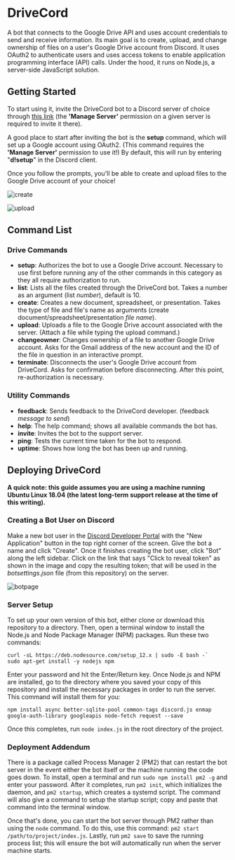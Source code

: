 # DriveCord
A bot that connects to the Google Drive API and uses account credentials to send and receive information. Its main goal is to create, upload, and change ownership of files on a user's Google Drive account from Discord. It uses OAuth2 to authenticate users and uses access tokens to enable application programming interface (API) calls. Under the hood, it runs on Node.js, a server-side JavaScript solution.

## Getting Started
To start using it, invite the DriveCord bot to a Discord server of choice through [this link](https://discordapp.com/oauth2/authorize?&client_id=681195763078135893&scope=bot&permissions=117760) (the **'Manage Server'** permission on a given server is required to invite it there).

A good place to start after inviting the bot is the **setup** command, which will set up a Google account using OAuth2. (This command requires the **'Manage Server'** permission to use it!) By default, this will run by entering "**d!setup**" in the Discord client.

Once you follow the prompts, you'll be able to create and upload files to the Google Drive account of your choice!

![create](https://user-images.githubusercontent.com/49416852/71220535-d740ac00-2296-11ea-84ae-ab3bfc6c7c9f.png)

![upload](https://user-images.githubusercontent.com/49416852/71220551-e9bae580-2296-11ea-9cff-2bdebf36de84.png)
## Command List
### Drive Commands
- **setup**: Authorizes the bot to use a Google Drive account. Necessary to use first before running any of the other commands in this category as they all require authorization to run.
- **list**: Lists all the files created through the DriveCord bot. Takes a number as an argument (list *number*), default is 10.
- **create**: Creates a new document, spreadsheet, or presentation. Takes the type of file and file's name as arguments (create document/spreadsheet/presentation *file name*).
- **upload**: Uploads a file to the Google Drive account associated with the server. (Attach a file while typing the upload command.)
- **changeowner**: Changes ownership of a file to another Google Drive account. Asks for the Gmail address of the new account and the ID of the file in question in an interactive prompt.
- **terminate**: Disconnects the user's Google Drive account from DriveCord. Asks for confirmation before disconnecting. After this point, re-authorization is necessary.

### Utility Commands
- **feedback**: Sends feedback to the DriveCord developer. (feedback *message to send*)
- **help**: The help command; shows all available commands the bot has.
- **invite**: Invites the bot to the support server.
- **ping**: Tests the current time taken for the bot to respond.
- **uptime**: Shows how long the bot has been up and running.

## Deploying DriveCord
**A quick note: this guide assumes you are using a machine running Ubuntu Linux 18.04 (the latest long-term support release at the time of this writing).**

### Creating a Bot User on Discord
Make a new bot user in the [Discord Developer Portal](https://discordapp.com/developers/applications) with the "New Application" button in the top right corner of the screen. Give the bot a name and click "Create". Once it finishes creating the bot user, click "Bot" along the left sidebar. Click on the link that says "Click to reveal token" as shown in the image and copy the resulting token; that will be used in the *botsettings.json* file (from this repository) on the server.

![botpage](https://user-images.githubusercontent.com/49416852/71217613-5c729380-228c-11ea-9fb3-fdba2ae27f40.png)

### Server Setup
To set up your own version of this bot, either clone or download this repository to a directory. Then, open a terminal window to install the Node.js and Node Package Manager (NPM) packages. Run these two commands:

```
curl -sL https://deb.nodesource.com/setup_12.x | sudo -E bash -`
sudo apt-get install -y nodejs npm
```

Enter your password and hit the Enter/Return key. Once Node.js and NPM are installed, go to the directory where you saved your copy of this repository and install the necessary packages in order to run the server. This command will install them for you:

`npm install async better-sqlite-pool common-tags discord.js enmap google-auth-library googleapis node-fetch request --save`

Once this completes, run `node index.js` in the root directory of the project.

### Deployment Addendum
There is a package called Process Manager 2 (PM2) that can restart the bot server in the event either the bot itself or the machine running the code goes down. To install, open a terminal and run `sudo npm install pm2 -g` and enter your password. After it completes, run `pm2 init`, which initializes the daemon, and `pm2 startup`, which creates a systemd script. The command will also give a command to setup the startup script; copy and paste that command into the terminal window.

Once that's done, you can start the bot server through PM2 rather than using the `node` command. To do this, use this command:
`pm2 start /path/to/project/index.js`. Lastly, run `pm2 save` to save the running process list; this will ensure the bot will automatically run when the server machine starts.
